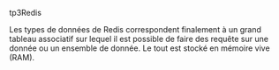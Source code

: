 tp3Redis

Les types de données de Redis correspondent finalement à un grand tableau associatif sur lequel il est possible de faire des requête sur une donnée ou un ensemble de donnée.
Le tout est stocké en mémoire vive (RAM).